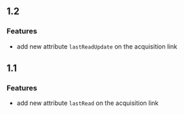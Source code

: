 ## 1.2

### Features
- add new attribute `lastReadUpdate` on the acquisition link

## 1.1

### Features
- add new attribute `lastRead` on the acquisition link
